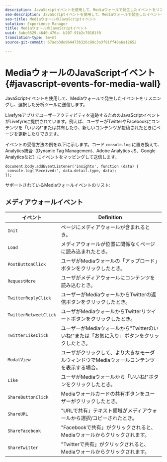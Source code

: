 ```yaml
---
description: JavaScriptイベントを使用して、Mediaウォールで発生したイベントをリスニングし、選択した分析ツールに送信します。
seo-description: JavaScriptイベントを使用して、Mediaウォールで発生したイベントをリスニングし、選択した分析ツールに送信します。
seo-title: MediaウォールのJavaScriptイベント
solution: Experience Manager
title: MediaウォールのJavaScriptイベント
uuid: 8abc0529-4640-476a- b207-91b2c70101f0
translation-type: tm+mt
source-git-commit: 67aeb3de964473b326c88c3a3f81ff48a6a12652

---
```



# MediaウォールのJavaScriptイベント{#javascript-events-for-media-wall}

JavaScriptイベントを使用して、Mediaウォールで発生したイベントをリスニングし、選択した分析ツールに送信します。

Livefyreアプリでユーザーアクティビティを追跡するためのJavaScriptイベントがLivefyreに提供されています。例えば、ユーザーがTwitterやFacebookにコンテンツを「いいね!"または共有したり、新しいコンテンツが投稿されたときにページを更新したりできます。

イベントの受信方法の例を以下に示します。コード `console.log` に置き換えて、Analytics統合（Dynamic Tag Management、Adobe Analytics JS、Google Analyticsなど）にイベントをマッピングして送信します。

```
document.body.addEventListener('insights', function (data) { 
 console.log('Received:', data.detail.type, data); 
});
```

サポートされているMediaウォールイベントのリスト:

## メディアウォールイベント

| イベント | Definition |
|---|---|
| `Init` | ページにメディアウォールが含まれるとき。 |
| `Load` | メディアウォールが位置に関係なくページに読み込まれたとき。 |
| `PostButtonClick` | ユーザがMediaウォールの「アップロード」ボタンをクリックしたとき。 |
| `RequestMore` | ユーザがメディアウォールにコンテンツを読み込むとき。 |
| `TwitterReplyClick` | ユーザーがMediaウォールからTwitterの返信ボタンをクリックしたとき。 |
| `TwitterRetweetClick` | ユーザがMediaウォールからTwitterリツイートボタンをクリックしたとき。 |
| `TwitterLikeClick` | ユーザーがMediaウォールから"Twitterのいいね!"または「お気に入り」ボタンをクリックしたとき。 |
| `ModalView` | ユーザがクリックして、より大きなモーダルウィンドウでMediaウォールコンテンツを表示する場合。 |
| `Like` | ユーザがMediaウォールから「いいね!"ボタンをクリックしたとき。 |
| `ShareButtonClick` | Mediaウォールカードの共有ボタンをユーザーがクリックしたとき。 |
| `ShareURL` | "URLで共有」テキスト領域がメディアウォールから選択/コピーされたとき。 |
| `ShareFacebook` | "Facebookで共有」がクリックされると、Mediaウォールからクリックされます。 |
| `ShareTwitter` | "Twitterで共有」がクリックされると、Mediaウォールからクリックされます。 |

